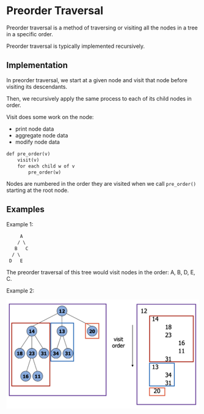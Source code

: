 # Preorder Traversal

Preorder traversal is a method of traversing or visiting all the nodes in a tree in a specific order.

Preorder traversal is typically implemented recursively.

## Implementation

In preorder traversal, we start at a given node and visit that node before visiting its descendants.

Then, we recursively apply the same process to each of its child nodes in order.

Visit does some work on the node:
- print node data
- aggregate node data
- modify node data

```
def pre_order(v)
    visit(v)
    for each child w of v
        pre_order(w)
```

Nodes are numbered in the order they are visited when we call `pre_order()` starting at the root node.

## Examples

Example 1:

```
     A
    / \
   B   C
  / \
 D   E
```

The preorder traversal of this tree would visit nodes in the order: A, B, D, E, C.

Example 2:

![preorder-traversal](/images/preorder-traversal.png)

